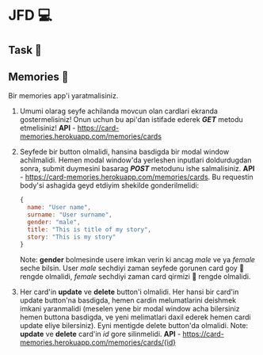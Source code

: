# JFD 💻

## Task 🎯

## Memories 📝

Bir memories app'i yaratmalisiniz.
1. Umumi olarag seyfe achilanda movcun olan cardlari ekranda gostermelisiniz! Onun uchun bu api'dan istifade ederek ***GET*** metodu etmelisiniz! **API** - https://card-memories.herokuapp.com/memories/cards
2. Seyfede bir button olmalidi, hansina basdigda bir modal window achilmalidi. Hemen modal window'da yerleshen inputlari doldurdugdan sonra, submit duymesini basarag ***POST*** metodunu ishe salmalisiniz. **API** - https://card-memories.herokuapp.com/memories/cards. Bu requestin body'si ashagida geyd etdiyim shekilde gonderilmelidi:
    ```javascript
   {
      name: "User name",
      surname: "User surname",
      gender: "male",
      title: "This is title of my story",
      story: "This is my story"
   }
   ```
   Note: **gender** bolmesinde usere imkan verin ki ancag *male* ve ya *female* seche bilsin. User *male* sechdiyi zaman seyfede gorunen card goy 🔵 rengde olmalidi, *female* sechdiyi zaman card qirmizi 🔴  rengde olmalidi.
   
3. Her card'in **update** ve **delete** button'i olmalidi. Her hansi bir card'in update button'na basdigda, hemen cardin melumatlarini deishmek imkani yaranmalidi (meselen yene bir modal window acha bilersiniz hemen buttona basdigda, ve yeni melimatlari daxil ederek hemen cardi update eliye bilersiniz). Eyni mentigde delete button'da olmalidi. Note: **update** ve **delete** card'in *id* gore silinmelidi. **API** - https://card-memories.herokuapp.com/memories/cards/{id}

